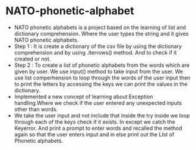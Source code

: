 # NATO-phonetic-alphabet
- NATO phonetic alphabets is a project based on the learning of list and dictionary comprehension. Where the user types the string and it gives NATO phonetic alphabets.
- Step 1 : It is create a dictionary of the csv file by using the dictionary comprehension and by using .iterrows() method. And to check if it created or not.
- Step 2 : To create a list of phonetic alphabets from the words which are given by user. We use input() method to take input from the user. We use list comperhension to loop through the words of the user input then to print the letters by accessing the keys we can print the values in the dictionary.
- Implemented a new concept of learning about Exception handling.Where we check if the user entered any unexpected inputs other than words.
- We take the user input and not include that inside the try inside we loop through each of the keys check if it exists. In except we catch the Keyerror. And print a prompt to enter words and recalled the method again so that the user enters input and in else print out the LIst of Phonetic alphabets.
  
